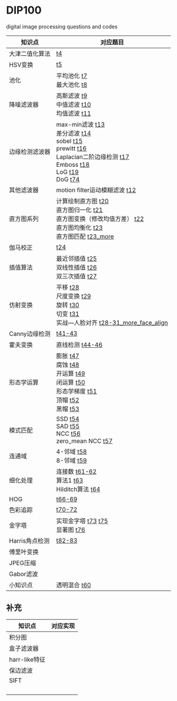 # DIP100
digital image processing questions and codes

| 知识点         | 对应题目                                                     |
| -------------- | ------------------------------------------------------------ |
| 大津二值化算法 | [t4](https://github.com/MrPaulHui/DIP100/blob/master/t4.cpp) |
| HSV变换        | [t5](https://github.com/MrPaulHui/DIP100/blob/master/t5.cpp) |
| 池化           | 平均池化 [t7](https://github.com/MrPaulHui/DIP100/blob/master/t7.cpp)<br>最大池化 [t8](https://github.com/MrPaulHui/DIP100/blob/master/t8.cpp) |
| 降噪滤波器     | 高斯滤波 [t9](https://github.com/MrPaulHui/DIP100/blob/master/t9.cpp)<br>中值滤波 [t10](https://github.com/MrPaulHui/DIP100/blob/master/t810cpp)<br>均值滤波 [t11](https://github.com/MrPaulHui/DIP100/blob/master/t11.cpp) |
| 边缘检测滤波器 | max-min滤波 [t13](https://github.com/MrPaulHui/DIP100/blob/master/t13.cpp)<br>差分滤波 [t14](https://github.com/MrPaulHui/DIP100/blob/master/t14.cpp)<br>sobel [t15](https://github.com/MrPaulHui/DIP100/blob/master/t15.cpp)<br>prewitt [t16](https://github.com/MrPaulHui/DIP100/blob/master/t16.cpp)<br>Laplacian二阶边缘检测 [t17](https://github.com/MrPaulHui/DIP100/blob/master/t17.cpp)<br>Emboss [t18](https://github.com/MrPaulHui/DIP100/blob/master/t18.cpp)<br>LoG [t19](https://github.com/MrPaulHui/DIP100/blob/master/t19.cpp)<br>DoG [t74](https://github.com/MrPaulHui/DIP100/blob/master/t74.cpp) |
| 其他滤波器     | motion filter运动模糊滤波 [t12](https://github.com/MrPaulHui/DIP100/blob/master/t12.cpp) |
| 直方图系列     | 计算绘制直方图 [t20](https://github.com/MrPaulHui/DIP100/blob/master/t20.cpp)<br>直方图归一化 [t21](https://github.com/MrPaulHui/DIP100/blob/master/t21.cpp)<br>直方图变换（修改均值方差） [t22](https://github.com/MrPaulHui/DIP100/blob/master/t22.cpp)<br>直方图均衡化 [t23](https://github.com/MrPaulHui/DIP100/blob/master/t23.cpp)<br>直方图匹配 [t23_more](https://github.com/MrPaulHui/DIP100/blob/master/t23_more.cpp) |
| 伽马校正       | [t24](https://github.com/MrPaulHui/DIP100/blob/master/t24.cpp) |
| 插值算法       | 最近邻插值 [t25](https://github.com/MrPaulHui/DIP100/blob/master/t25.cpp)<br>双线性插值 [t26](https://github.com/MrPaulHui/DIP100/blob/master/t26.cpp)<br>双三次插值 [t27](https://github.com/MrPaulHui/DIP100/blob/master/t27.cpp) |
| 仿射变换       | 平移 [t28](https://github.com/MrPaulHui/DIP100/blob/master/t28.cpp)<br>尺度变换 [t29](https://github.com/MrPaulHui/DIP100/blob/master/t29.cpp)<br>旋转 [t30](https://github.com/MrPaulHui/DIP100/blob/master/t30.cpp)<br>切变 [t31](https://github.com/MrPaulHui/DIP100/blob/master/t31.cpp)<br>实战—人脸对齐 [t28-31_more_face_align](https://github.com/MrPaulHui/DIP100/blob/master/t28-31_more_face_align.cpp) |
| Canny边缘检测  | [t41-43](https://github.com/MrPaulHui/DIP100/blob/master/t41-43.cpp) |
| 霍夫变换       | 直线检测 [t44-46](https://github.com/MrPaulHui/DIP100/blob/master/t44-46.cpp) |
| 形态学运算     | 膨胀 [t47](https://github.com/MrPaulHui/DIP100/blob/master/t47.cpp)<br>腐蚀 [t48](https://github.com/MrPaulHui/DIP100/blob/master/t48.cpp)<br>开运算 [t49](https://github.com/MrPaulHui/DIP100/blob/master/t49.cpp)<br>闭运算 [t50](https://github.com/MrPaulHui/DIP100/blob/master/t50.cpp)<br>形态学梯度 [t51](https://github.com/MrPaulHui/DIP100/blob/master/t51.cpp)<br>顶帽 [t52](https://github.com/MrPaulHui/DIP100/blob/master/t52.cpp)<br>黑帽 [t53](https://github.com/MrPaulHui/DIP100/blob/master/t53.cpp) |
| 模式匹配       | SSD [t54](https://github.com/MrPaulHui/DIP100/blob/master/t54.cpp)<br>SAD [t55](https://github.com/MrPaulHui/DIP100/blob/master/t55.cpp)<br>NCC [t56](https://github.com/MrPaulHui/DIP100/blob/master/t56.cpp)<br>zero_mean NCC [t57](https://github.com/MrPaulHui/DIP100/blob/master/t57.cpp) |
| 连通域         | 4-邻域 [t58](https://github.com/MrPaulHui/DIP100/blob/master/t58.cpp)<br>8-邻域 [t59](https://github.com/MrPaulHui/DIP100/blob/master/t59.cpp) |
| 细化处理       | 连接数 [t61-62](https://github.com/MrPaulHui/DIP100/blob/master/t61-62.cpp)<br>算法1 [t63](https://github.com/MrPaulHui/DIP100/blob/master/t63.cpp)<br>Hilditch算法 [t64](https://github.com/MrPaulHui/DIP100/blob/master/t64.cpp) |
| HOG            | [t66-69](https://github.com/MrPaulHui/DIP100/blob/master/t66-69.cpp) |
| 色彩追踪       | [t70-72](https://github.com/MrPaulHui/DIP100/blob/master/t70-72.cpp) |
| 金字塔         | 实现金字塔 [t73](https://github.com/MrPaulHui/DIP100/blob/master/t73.cpp) [t75](https://github.com/MrPaulHui/DIP100/blob/master/t75.cpp)<br>显著图 [t76](https://github.com/MrPaulHui/DIP100/blob/master/t76.cpp) |
| Harris角点检测 | [t82-83](https://github.com/MrPaulHui/DIP100/blob/master/t82-83.cpp) |
| 傅里叶变换     |                                                              |
| JPEG压缩       |                                                              |
| Gabor滤波      |                                                              |
| 小知识点       | 透明混合 [t60](https://github.com/MrPaulHui/DIP100/blob/master/t60.cpp) |

## 补充

| 知识点        | 对应实现 |
| ------------- | -------- |
| 积分图        |          |
| 盒子滤波器    |          |
| harr-like特征 |          |
| 保边滤波      |          |
| SIFT          |          |
|               |          |
|               |          |
|               |          |
|               |          |

